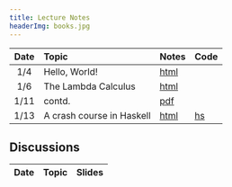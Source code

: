 ```yaml
---
title: Lecture Notes
headerImg: books.jpg
---
```


| **Date**   | **Topic**                  | **Notes**                        | **Code**      |
|:----------:|:---------------------------|:---------------------------------|:--------------|
| 1/4        | Hello, World!              | [html][lec0]                     |               |
| 1/6        | The Lambda Calculus        | [html][lec1]                     |               |
| 1/11       | contd.                     | [pdf][pdf1]                      |               |
| 1/13       | A crash course in Haskell  | [html][lec2]                     | [hs][code]    |

<!-- 
| 1/12       | contd.                     | [pdf][pdf2]                      | [lc][lc-1-12] |
| 1/14       | contd.                     | [pdf][pdf3]                      |               |
| 1/21       | contd.                     | contd.                           | [hs][code]    |
| 1/26       | Datatypes & Recursion      | [html][lec3] [pdf][pdf5]         | [hs][code]    |
| 1/28       | contd.                     | contd.                           | [hs][code]    |
| 2/2        | contd.                     |              [pdf][pdf6]         | [hs][code]    |
| 2/4        | contd.                     |              [pdf][pdf7]         | [hs][code]    |
| 2/9        | Higher Order Functions     | [html][lec4] [pdf][pdf8]         | [hs][code]    |
| 2/11       | contd.                     | contd.       [pdf][pdf9]         | [hs][code]    |
| 2/16       | Environments & Closures    | [html][lec5] [pdf][pdf10]        | [hs][code]    |
| 2/18       | contd.                     | contd.       [pdf][pdf11]        | [hs][code]    |
| 2/23       | contd.                     | contd.       [pdf][pdf12]        | [hs][code]    |
| 2/25       | Lexing and Parsing         | [html][lec6] [pdf][pdf13]        | [hs][arith]   |
| 3/2        | Overloading & Type Classes | [html][lec7-cl] [pdf][pdf14]     | [hs][code]    |
| 3/4        | contd.                     | contd.                           | [hs][code]    |
| 3/9        | Functors & Monads          | [html][lec8-monads] [pdf][pdf15] | [hs][code]    |
| 3/11       | Hello, world! (IO Monad)   | [html][lec9-io]     [pdf][pdf16] | [hs][arith]   |

-->


## Discussions

| Date       | Topic                    | Slides               | 
|:----------:|:-------------------------|:--------------------:|

<!-- 
| 1/6        | Lambda Calculus & Elsa   | [blank][disc1-blank], [annotated][disc1-annotated]  |
| 1/14       | Lambda Calculus          | [pdf][disc1]         |
| 3/17       | Final Review             | [html][final-review] |
| 2/25       | Nano: Parsing and Eval   | [pdf][disc5]  |
| 3/4        | Type checking tips       | [pdf][disc6]  |
| 3/11       | Final Review             | [pdf][discFinal] |
-->

[lec0]: lectures/00-hello.html
[lec1]: lectures/01-lambda.html
[lec2]: lectures/02-haskell.html
[lec3]: lectures/03-datatypes.html
[lec4]: lectures/04-hof.html
[lec5]: lectures/05-environments.html
[lec5-clos]: lectures/05-closure.html
[lec6]: lectures/06-parsing.html
[lec7-ty]: lectures/07-types.html
[lec7-cl]: lectures/07-classes.html
[lec8-monads]: lectures/08-monads.html
[lec9-io]: lectures/09-io.html
[lec8]: lectures/08-prolog.html
[rhoc]: https://reactjs.org/docs/higher-order-components.html
[mapRed]: https://en.wikipedia.org/wiki/MapReduce

[pdf1]: /static/raw/01-lambda.pdf
[pdf2]: /static/raw/01-lambda-C.pdf
[pdf3]: /static/raw/01-lambda-D.pdf
[pdf4]: /static/raw/02-haskell-A.pdf
[pdf5]: /static/raw/03-datatypes-prod-sum.pdf
[pdf6]: /static/raw/03-datatypes-rec.pdf
[pdf7]: /static/raw/03-datatypes-tree.pdf
[pdf8]: /static/raw/04-hof-A.pdf
[pdf9]: /static/raw/04-hof-B.pdf
[pdf10]: /static/raw/05-environments-A.pdf
[pdf11]: /static/raw/05-environments-B.pdf
[pdf12]: /static/raw/05-environments-C.pdf

[pdf13]: /static/raw/06-parser.pdf
[pdf14]: /static/raw/07-classes.pdf
[pdf15]: /static/raw/08-monads.pdf
[pdf16]: /static/raw/09-io.pdf

[code]: https://github.com/ucsd-cse130/wi21/tree/master/static/code/src
[arith]: https://github.com/ucsd-cse130/wi21/tree/master/static/arith

[lc-1-12]: /static/raw/lec_1_12_21.lc



[pdf-data]: /static/raw/03-datatypes.pdf
[pdf-data-b]: /static/raw/03-datatypes-B.pdf
[pdf-parse]: /static/raw/06-parsing.pdf
[lc4]:  /static/raw/lec_4_10_2019.lc

[pdf-hof]: /static/raw/04-hof.pdf 
[pdf-env]: /static/raw/05-environments.pdf 

[disc1-blank]: /static/raw/disc1-lambda_calc.pdf
[disc1-annotated]: /static/raw/disc1-lambda_calc-20210106.pdf
[disc5]: /static/raw/disc5-parsing.pdf
[disc6]: /static/raw/disc-pa5tips.pdf
[discFinal]: /static/raw/final-disc.pdf

[parsing]: https://github.com/cse130-sp18/arith

[elsa]: https://github.com/ucsd-progsys/elsa
[intro]: /static/raw/Intro.hs
[datatypes]: /static/raw/Datatypes.hs
[tail]: /static/raw/Tail.hs

[midterm]: /static/raw/130-midterm-wi19.pdf
[midterm-sol]: /static/raw/130-midterm-wi19-solution.pdf
[final-prep]: /static/raw/appendix.pdf
[final]: /static/raw/130-final-wi19.pdf
[final-sol]: /static/raw/130-final-wi19-solution.pdf

[final-review]: discussions/final-review.html
